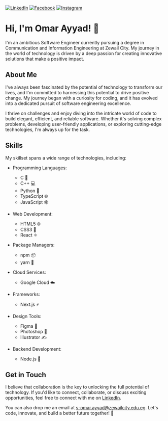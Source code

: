 [![LinkedIn](https://img.shields.io/badge/LinkedIn-%20Connect-blue)](https://www.linkedin.com/in/omar-ayyad/)
[![Facebook](https://img.shields.io/badge/Facebook-%20Follow-blue)](https://www.facebook.com/omarayyad25/)
[![Instagram](https://img.shields.io/badge/Instagram-%20Follow-blue)](https://www.instagram.com/nomar25___/)

# Hi, I'm Omar Ayyad! 👋

I'm an ambitious Software Engineer currently pursuing a degree in Communication and Information Engineering at Zewail City. My journey in the world of technology is driven by a deep passion for creating innovative solutions that make a positive impact.

## About Me

I've always been fascinated by the potential of technology to transform our lives, and I'm committed to harnessing this potential to drive positive change. My journey began with a curiosity for coding, and it has evolved into a dedicated pursuit of software engineering excellence.

I thrive on challenges and enjoy diving into the intricate world of code to build elegant, efficient, and reliable software. Whether it's solving complex problems, developing user-friendly applications, or exploring cutting-edge technologies, I'm always up for the task.

## Skills

My skillset spans a wide range of technologies, including:

- Programming Languages: 
  - C 🌟
  - C++ 💻
  - Python 🐍
  - TypeScript 🌐
  - JavaScript 🕸️
  
- Web Development:
  - HTML5 🌐
  - CSS3 🎨
  - React ⚛️

- Package Managers:
  - npm 📦
  - yarn 🧶

- Cloud Services:
  - Google Cloud ☁️

- Frameworks:
  - Next.js ⚡

- Design Tools:
  - Figma 🎨
  - Photoshop 📸
  - Illustrator ✍️

- Backend Development:
  - Node.js 🚀

## Get in Touch

I believe that collaboration is the key to unlocking the full potential of technology. If you'd like to connect, collaborate, or discuss exciting opportunities, feel free to connect with me on [LinkedIn](https://www.linkedin.com/in/omar-ayyad/).

You can also drop me an email at s-omar.ayyad@zewailcity.edu.eg. Let's code, innovate, and build a better future together! 🚀
